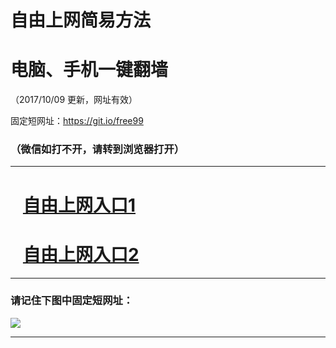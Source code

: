 ﻿# 自由上网简易方法

# 电脑、手机一键翻墙

（2017/10/09 更新，网址有效）

固定短网址：https://git.io/free99

### （微信如打不开，请转到浏览器打开）


***





# &nbsp;&nbsp; <a href="http://ft184914401.fwq-tz-1001.info/fwqtz01.html?t=100900129613 " target="_blank">自由上网入口1</a>
# &nbsp;&nbsp; <a href="http://ft50486306.fwq-tz-1002.info/fwqtz02.html?t=100900121738 " target="_blank">自由上网入口2</a>
***

### 请记住下图中固定短网址：

<img src="https://s3-us-west-2.amazonaws.com/fwq-1001/yjfq-20170905okok.png" /> 


***


